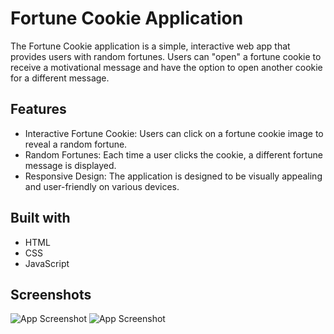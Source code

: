 # Fortune Cookie Application

The Fortune Cookie application is a simple, interactive web app that provides users with random fortunes. Users can "open" a fortune cookie to receive a motivational message and have the option to open another cookie for a different message.

## Features
- Interactive Fortune Cookie: Users can click on a fortune cookie image to reveal a random fortune.
- Random Fortunes: Each time a user clicks the cookie, a different fortune message is displayed.
- Responsive Design: The application is designed to be visually appealing and user-friendly on various devices.

## Built with

- HTML
- CSS
- JavaScript
## Screenshots

![App Screenshot](https://i.imgur.com/pZw957z.png)
![App Screenshot](https://i.imgur.com/Wj9I2Dd.png)
